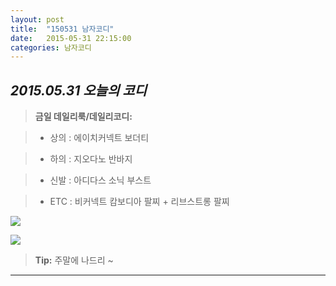 ```yaml
---
layout: post
title:  "150531 남자코디"
date:   2015-05-31 22:15:00
categories: 남자코디
---
```





*2015.05.31 오늘의 코디*
-------------


> **금일 데일리룩/데일리코디:**

> - 상의 : 에이치커넥트 보더티









> - 하의 : 지오다노 반바지







> - 신발 : 아디다스 소닉 부스트








> -  ETC :  비커넥트 캄보디아 팔찌 + 리브스트롱 팔찌 









  
![](https://lh3.googleusercontent.com/-qtyfi7MZmiY/VWhsqHnBJvI/AAAAAAAAABk/DKnegaHXmSo/w700-h525-no/14-1.jpg)


![](https://lh5.googleusercontent.com/-xUE5gazj3SU/VWhsqePrzQI/AAAAAAAAACM/oqj8lb199EE/w636-h349-no/14-2.jpg)

> **Tip:** 주말에 나드리 ~


----------
